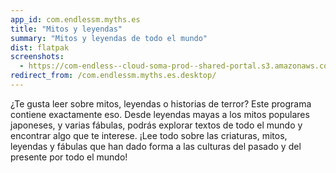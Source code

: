 ```yaml
---
app_id: com.endlessm.myths.es
title: "Mitos y leyendas"
summary: "Mitos y leyendas de todo el mundo"
dist: flatpak
screenshots:
  - https://com-endless--cloud-soma-prod--shared-portal.s3.amazonaws.com/apps.283.screenshots.bd8a608c-c0a2-4525-a501-f8a0cfdedd96_20181023202810055.png
redirect_from: /com.endlessm.myths.es.desktop/
---
```


<p>¿Te gusta leer sobre mitos, leyendas o historias de terror? Este programa contiene exactamente eso. Desde leyendas mayas a los mitos populares japoneses, y varias fábulas, podrás explorar textos de todo el mundo y encontrar algo que te interese. ¡Lee todo sobre las criaturas, mitos, leyendas y fábulas que han dado forma a las culturas del pasado y del presente por todo el mundo!</p>